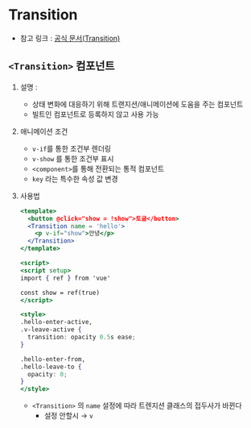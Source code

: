 # Transition

-   참고 링크 : [공식 문서(Transition)](https://ko.vuejs.org/guide/built-ins/transition)

## `<Transition>` 컴포넌트

1. 설명 :
    - 상태 변화에 대응하기 위해 트랜지션/애니메이션에 도움을 주는 컴포넌트
    - 빌트인 컴포넌트로 등록하지 않고 사용 가능
2. 애니메이션 조건
    - `v-if`를 통한 조건부 렌더링
    - `v-show` 를 통한 조건부 표시
    - `<component>`를 통해 전환되는 통적 컴포넌트
    - `key` 라는 특수한 속성 값 변경
3. 사용법

    ```jsx
    <template>
      <button @click="show = !show">토글</button>
      <Transition name = 'hello'>
        <p v-if="show">안녕</p>
      </Transition>
    </template>

    <script>
    <script setup>
    import { ref } from 'vue'

    const show = ref(true)
    </script>

    <style>
    .hello-enter-active,
    .v-leave-active {
      transition: opacity 0.5s ease;
    }

    .hello-enter-from,
    .hello-leave-to {
      opacity: 0;
    }
    </style>
    ```

    - `<Transition>` 의 `name` 설정에 따라 트렌지션 클래스의 접두사가 바뀐다
        - 설정 안할시 → `v`
